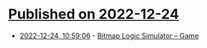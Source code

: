 # [Published on 2022-12-24](index.md)

* [2022-12-24, 10:59:06](https://news.ycombinator.com/item?id=34115767) - [Bitmap Logic Simulator – Game](https://charperbonaroo.github.io/bls/#0)
